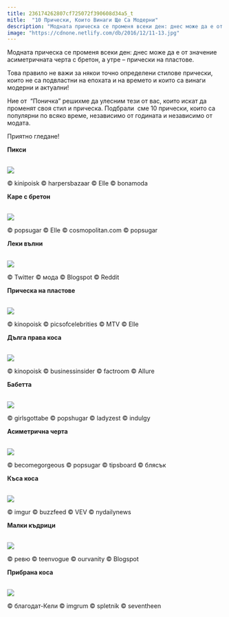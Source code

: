 ```yaml
---
title: 236174262807cf725072f390608d34a5_t
mitle:  "10 Прически, Които Винаги Ще Са Модерни"
description: "Модната прическа се променя всеки ден: днес може да е от значение асиметричната черта с бретон, а утре - прически на пластове. Това правило не важи за някои точно опр�"
image: "https://cdnone.netlify.com/db/2016/12/11-13.jpg"
---
```


 <p>Модната прическа се променя всеки ден: днес може да е от значение асиметричната черта с бретон, а утре – прически на пластове.</p>      <p>Това правило не важи за някои точно определени стилове прически, които не са подвластни на епохата и на времето и които са винаги модерни и актуални!</p>  <p>Ние от  “Поничка” решихме да улесним тези от вас, които искат да променят своя стил и прическа. Подбрали  сме 10 прически, които са популярни по всяко време, независимо от годината и независимо от модата.</p> <p>Приятно гледане!</p>      <p><strong>Пикси</strong></p>  <br/><img src="https://cdnone.netlify.com/db/2016/12/11-13.jpg"/><br/><p>© kinipoisk © harpersbazaar © Elle © bonamoda</p>  <p><strong>Каре с бретон</strong></p> <p> <br/><img src="https://cdnone.netlify.com/db/2016/12/3-14.jpg"/><br/></p>      <p>© popsugar © Elle © cosmopolitan.com © popsugar</p> <p><strong>Леки вълни</strong></p> <p> <br/><img src="https://cdnone.netlify.com/db/2016/12/4-15.jpg"/><br/></p> <p>© Twitter © мода © Blogspot © Reddit</p>  <p><strong>Прическа на пластове</strong></p> <p> <br/><img src="https://cdnone.netlify.com/db/2016/12/5-16.jpg"/><br/></p>      <p>© kinopoisk © picsofcelebrities © MTV © Elle</p> <p><strong>Дълга права коса</strong></p> <p> <br/><img src="https://cdnone.netlify.com/db/2016/12/6-16.jpg"/><br/></p> <p>© kinopoisk © businessinsider © factroom © Allure</p>      <p><strong>Бабетта</strong></p> <p> <br/><img src="https://cdnone.netlify.com/db/2016/12/7-14.jpg"/><br/></p> <p>© girlsgottabe © popshugar © ladyzest © indulgy</p> <p><strong>Асиметрична черта</strong></p> <p> <br/><img src="https://cdnone.netlify.com/db/2016/12/8-14.jpg"/><br/></p> <p>© becomegorgeous © popsugar © tipsboard © блясък</p> <p><strong>Къса коса</strong></p> <p> <br/><img src="https://cdnone.netlify.com/db/2016/12/9-14.jpg"/><br/></p> <p>© imgur © buzzfeed © VEV © nydailynews</p> <p><strong>Малки къдрици</strong></p> <p> <br/><img src="https://cdnone.netlify.com/db/2016/12/10-12.jpg"/><br/></p> <p>© ревю © teenvogue © ourvanity © Blogspot</p>  <p><strong>Прибрана коса</strong></p> <p> <br/><img src="https://cdnone.netlify.com/db/2016/12/11-13.jpg"/><br/></p> <p>© благодат-Кели © imgrum © spletnik © seventheen</p>       